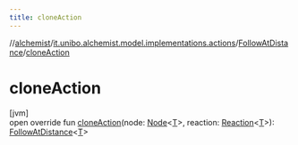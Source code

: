 ```yaml
---
title: cloneAction
---
```

//[alchemist](../../../index.html)/[it.unibo.alchemist.model.implementations.actions](../index.html)/[FollowAtDistance](index.html)/[cloneAction](clone-action.html)



# cloneAction



[jvm]\
open override fun [cloneAction](clone-action.html)(node: [Node](../../it.unibo.alchemist.model.interfaces/-node/index.html)<[T](index.html)>, reaction: [Reaction](../../it.unibo.alchemist.model.interfaces/-reaction/index.html)<[T](index.html)>): [FollowAtDistance](index.html)<[T](index.html)>




